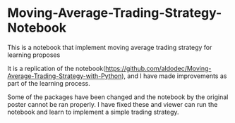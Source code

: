 # Moving-Average-Trading-Strategy-Notebook
This is a notebook that implement moving average trading strategy for learning proposes

It is a replication of the notebook(https://github.com/aldodec/Moving-Average-Trading-Strategy-with-Python), 
and I have made improvements as part of the learning process.

Some of the packages have been changed and the notebook by the original poster cannot be ran properly. 
I have fixed these and viewer can run the notebook and learn to implement a simple trading strategy.
